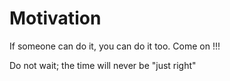 # Motivation

If someone can do it, you can do it too. Come on !!!

Do not wait; the time will never be "just right"
